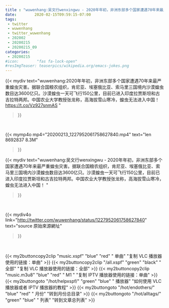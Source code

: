 ```yaml
---
title : "wuwenhang:吴文行wenxingwu - 2020年年初，非洲东部多个国家遭遇70年来最严重蝗虫灾害。据联合国粮农组织，肯尼亚、埃塞俄比亚、索马里三国境内沙漠蝗虫数目达3600亿只。沙漠蝗虫一天可飞行150公里，目前已进入印度拉贾斯坦和古吉拉特两邦。中国农业大学教授张龙称，高海拔雪山寒冷，蝗虫无法进入中国！ "
date:        2020-02-15T09:59:15-07:00
tags:
 - twitter
 - wuwenhang
 - twitter_wuwenhang
 - 202002
 - 20200215
 - 20200215_09
categories:
 - 20200215
#icon:        "fas fa-lock-open"
#resImgTeaser: teaserpics/wikipedia.org/emacs-jokes.png
---
```


{{< mydiv text="wuwenhang:2020年年初，非洲东部多个国家遭遇70年来最严重蝗虫灾害。据联合国粮农组织，肯尼亚、埃塞俄比亚、索马里三国境内沙漠蝗虫数目达3600亿只。沙漠蝗虫一天可飞行150公里，目前已进入印度拉贾斯坦和古吉拉特两邦。中国农业大学教授张龙称，高海拔雪山寒冷，蝗虫无法进入中国！ https://t.co/Vz927snmAS "
>}}
<br>


{{< mymp4o mp4="20200213_1227952061758627840.mp4"
text="len 8692837    8.3M"
>}}


{{< mydiv text="wuwenhang:吴文行wenxingwu - 2020年年初，非洲东部多个国家遭遇70年来最严重蝗虫灾害。据联合国粮农组织，肯尼亚、埃塞俄比亚、索马里三国境内沙漠蝗虫数目达3600亿只。沙漠蝗虫一天可飞行150公里，目前已进入印度拉贾斯坦和古吉拉特两邦。中国农业大学教授张龙称，高海拔雪山寒冷，蝗虫无法进入中国！ "
>}}
<br>

{{< mydiv4o link="http://twitter.com/wuwenhang/status/1227952061758627840"
text="source 原始來源網址"
>}}


<br>



{{< my2buttoncopy2clip "music.xspf"        "blue"   "red"    " 单曲"  "复制 VLC 播放器使用的链接：单曲" >}} {{< my2buttoncopy2clip "/all.xspf"         "green"  "black"  " 全部"  "复制 VLC 播放器使用的链接：全部" >}} {{< my2buttoncopy2clip "music.m3u8"        "blue"   "red"    " M1 "    "复制 IPTV 播放器使用的链接：单曲" >}} {{< my2buttongoto      "/hot/helpxspf/"    "green"  "blue"   " 播放器" "如何使用 VLC 播放器或者 IPTV 播放器的教程" >}} {{< my2buttongoto      "/hot/endothers/"   "blue"   "red"    " 月份"   "转到月份总目录" >}} {{< my2buttongoto      "/hot/alltags/"     "green"  "blue"   " 列表"   "转到文章总列表" >}} 
